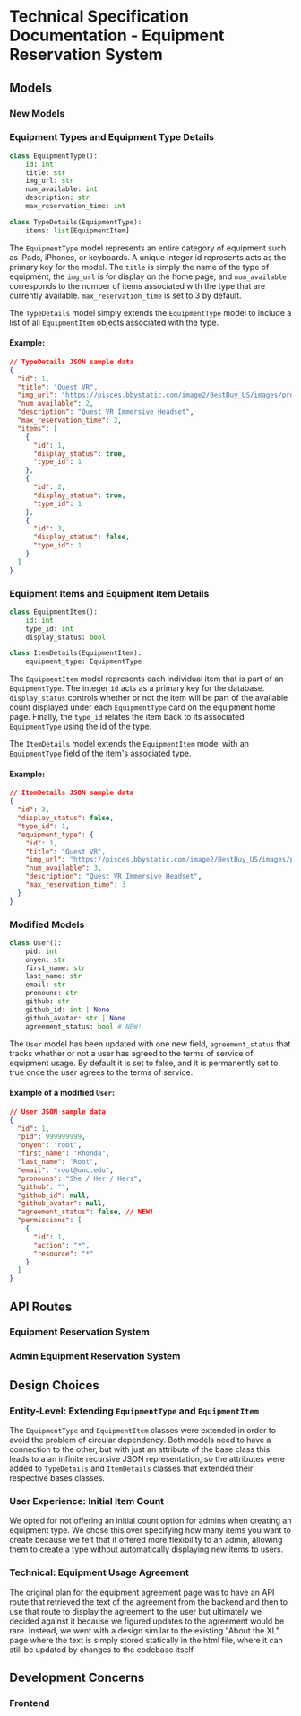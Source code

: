 # Technical Specification Documentation - Equipment Reservation System

## Models

### **New Models**

### Equipment Types and Equipment Type Details

```py
class EquipmentType():
    id: int
    title: str
    img_url: str
    num_available: int
    description: str
    max_reservation_time: int
```

```py
class TypeDetails(EquipmentType):
    items: list[EquipmentItem]
```

The `EquipmentType` model represents an entire category of equipment such as iPads, iPhones, or keyboards. A unique integer id represents acts as the primary key for the model. The `title` is simply the name of the type of equipment, the `img_url` is for display on the home page, and `num_available` corresponds to the number of items associated with the type that are currently available. `max_reservation_time` is set to 3 by default.

The `TypeDetails` model simply extends the `EquipmentType` model to include a list of all `EquipmentItem` objects associated with the type. 

#### Example:

```json
// TypeDetails JSON sample data
{
  "id": 1,
  "title": "Quest VR",
  "img_url": "https://pisces.bbystatic.com/image2/BestBuy_US/images/products/6494/6494864_rd.jpg;maxHeight=640;maxWidth=550",
  "num_available": 2,
  "description": "Quest VR Immersive Headset",
  "max_reservation_time": 3,
  "items": [
    {
      "id": 1,
      "display_status": true,
      "type_id": 1
    },
    {
      "id": 2,
      "display_status": true,
      "type_id": 1
    },
    {
      "id": 3,
      "display_status": false,
      "type_id": 1
    }
  ]
}
```

### Equipment Items and Equipment Item Details

```py
class EquipmentItem():
    id: int
    type_id: int
    display_status: bool
```

```py
class ItemDetails(EquipmentItem):
    equipment_type: EquipmentType
```

The `EquipmentItem` model represents each individual item that is part of an `EquipmentType`. The integer `id` acts as a primary key for the database. `display_status` controls whether or not the item will be part of the available count displayed under each `EquipmentType` card on the equipment home page. Finally, the `type_id` relates the item back to its associated `EquipmentType` using the id of the type.

The `ItemDetails` model extends the `EquipmentItem` model with an `EquipmentType` field of the item's associated type.

#### Example:

```json
// ItemDetails JSON sample data
{
  "id": 3,
  "display_status": false,
  "type_id": 1,
  "equipment_type": {
    "id": 1,
    "title": "Quest VR",
    "img_url": "https://pisces.bbystatic.com/image2/BestBuy_US/images/products/6494/6494864_rd.jpg;maxHeight=640;maxWidth=550",
    "num_available": 3,
    "description": "Quest VR Immersive Headset",
    "max_reservation_time": 3
  }
}
```

### **Modified Models**

```py
class User():
    pid: int
    onyen: str
    first_name: str
    last_name: str
    email: str
    pronouns: str
    github: str
    github_id: int | None
    github_avatar: str | None
    agreement_status: bool # NEW!
```

The `User` model has been updated with one new field, `agreement_status` that tracks whether or not a user has agreed to the terms of service of equipment usage. By default it is set to false, and it is permanently set to true once the user agrees to the terms of service.

#### Example of a modified `User`:

```json
// User JSON sample data
{
  "id": 1,
  "pid": 999999999,
  "onyen": "root",
  "first_name": "Rhonda",
  "last_name": "Root",
  "email": "root@unc.edu",
  "pronouns": "She / Her / Hers",
  "github": "",
  "github_id": null,
  "github_avatar": null,
  "agreement_status": false, // NEW!
  "permissions": [
    {
      "id": 1,
      "action": "*",
      "resource": "*"
    }
  ]
}
```

## API Routes

### Equipment Reservation System



### Admin Equipment Reservation System



## Design Choices

### Entity-Level: Extending `EquipmentType` and `EquipmentItem`

The `EquipmentType` and `EquipmentItem` classes were extended in order to avoid the problem of circular dependency. Both models need to have a connection to the other, but with just an attribute of the base class this leads to a an infinite recursive JSON representation, so the attributes were added to `TypeDetails` and `ItemDetails` classes that extended their respective bases classes.

### User Experience: Initial Item Count

We opted for not offering an initial count option for admins when creating an equipment type. We chose this over specifying how many items you want to create because we felt that it offered more flexibility to an admin, allowing them to create a type without automatically displaying new items to users.

### Technical: Equipment Usage Agreement

The original plan for the equipment agreement page was to have an API route that retrieved the text of the agreement from the backend and then to use that route to display the agreement to the user but ultimately we decided against it because we figured updates to the agreement would be rare. Instead, we went with a design similar to the existing "About the XL" page where the text is simply stored statically in the html file, where it can still be updated by changes to the codebase itself.

## Development Concerns

### Frontend
